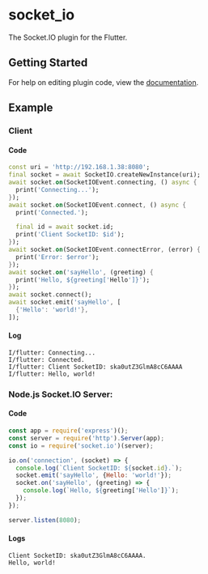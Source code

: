 # socket_io

The Socket.IO plugin for the Flutter.

## Getting Started

For help on editing plugin code, view the [documentation](https://flutter.io/platform-plugins/#edit-code).

## Example

### Client
#### Code
```dart
const uri = 'http://192.168.1.38:8080';
final socket = await SocketIO.createNewInstance(uri);
await socket.on(SocketIOEvent.connecting, () async {
  print('Connecting...');
});
await socket.on(SocketIOEvent.connect, () async {
  print('Connected.');

  final id = await socket.id;
  print('Client SocketID: $id');
});
await socket.on(SocketIOEvent.connectError, (error) {
  print('Error: $error');
});
await socket.on('sayHello', (greeting) {
  print('Hello, ${greeting['Hello']}');
});
await socket.connect();
await socket.emit('sayHello', [
  {'Hello': 'world!'},
]);
```
#### Log
```
I/flutter: Connecting...
I/flutter: Connected.
I/flutter: Client SocketID: ska0utZ3GlmA8cC6AAAA
I/flutter: Hello, world!
```

### Node.js Socket.IO Server:
#### Code
```javascript
const app = require('express')();
const server = require('http').Server(app);
const io = require('socket.io')(server);

io.on('connection', (socket) => {
  console.log(`Client SocketID: ${socket.id}.`);
  socket.emit('sayHello', {Hello: 'world!'});
  socket.on('sayHello', (greeting) => {
    console.log(`Hello, ${greeting['Hello']}`);
  });
});

server.listen(8080);
```
#### Logs
```
Client SocketID: ska0utZ3GlmA8cC6AAAA.
Hello, world!
```
